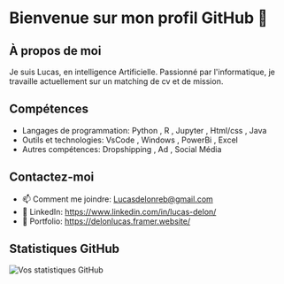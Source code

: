 # Bienvenue sur mon profil GitHub 👋

## À propos de moi
Je suis Lucas, en intelligence Artificielle. Passionné par l'informatique, je travaille actuellement sur un matching de cv et de mission.

## Compétences
- Langages de programmation: Python , R , Jupyter , Html/css , Java
- Outils et technologies: VsCode , Windows , PowerBi , Excel
- Autres compétences: Dropshipping , Ad , Social Média

## Contactez-moi
- 📫 Comment me joindre: Lucasdelonreb@gmail.com
- 🔗 LinkedIn: https://www.linkedin.com/in/lucas-delon/
- 💼 Portfolio: https://delonlucas.framer.website/

## Statistiques GitHub
![Vos statistiques GitHub](https://github-readme-stats.vercel.app/api?username=Obstacleee&show_icons=true)

<!---
Obstacleee/Obstacleee is a ✨ special ✨ repository because its `README.md` (this file) appears on your GitHub profile.
You can click the Preview link to take a look at your changes.
--->
